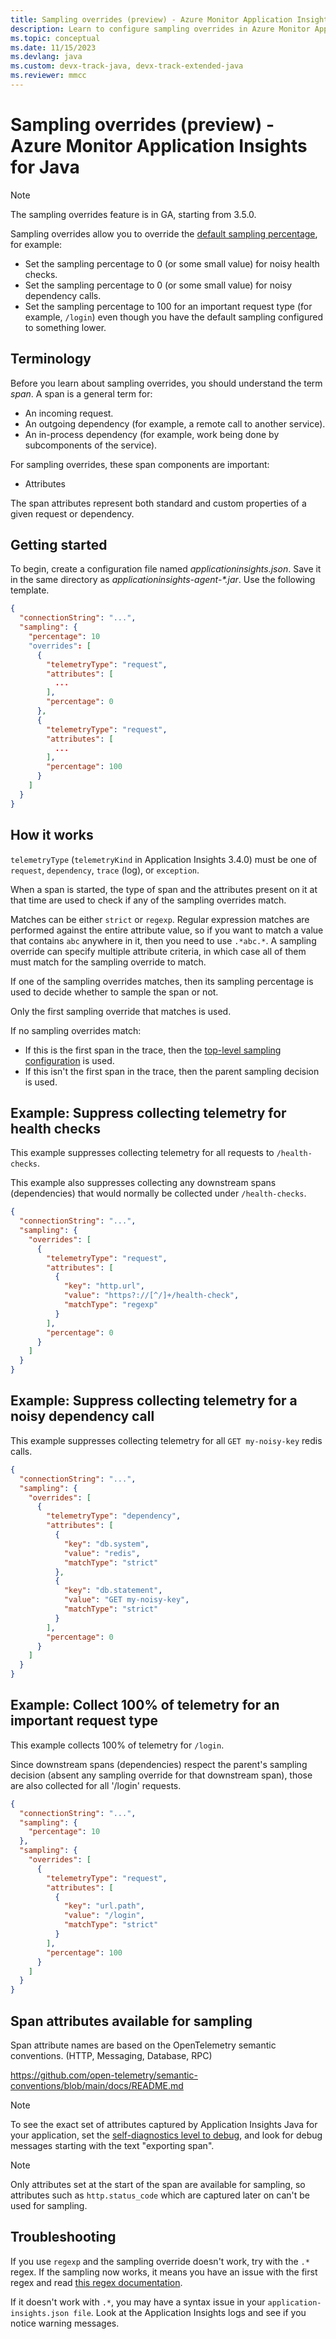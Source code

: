 ```yaml
---
title: Sampling overrides (preview) - Azure Monitor Application Insights for Java
description: Learn to configure sampling overrides in Azure Monitor Application Insights for Java.
ms.topic: conceptual
ms.date: 11/15/2023
ms.devlang: java
ms.custom: devx-track-java, devx-track-extended-java
ms.reviewer: mmcc
---
```


# Sampling overrides (preview) - Azure Monitor Application Insights for Java

> [!NOTE]
> The sampling overrides feature is in GA, starting from 3.5.0.

Sampling overrides allow you to override the [default sampling percentage](./java-standalone-config.md#sampling),
for example:
 * Set the sampling percentage to 0 (or some small value) for noisy health checks.
 * Set the sampling percentage to 0 (or some small value) for noisy dependency calls.
 * Set the sampling percentage to 100 for an important request type (for example, `/login`)
   even though you have the default sampling configured to something lower.

## Terminology

Before you learn about sampling overrides, you should understand the term *span*. A span is a general term for:

* An incoming request.
* An outgoing dependency (for example, a remote call to another service).
* An in-process dependency (for example, work being done by subcomponents of the service).

For sampling overrides, these span components are important:

* Attributes

The span attributes represent both standard and custom properties of a given request or dependency.

## Getting started

To begin, create a configuration file named *applicationinsights.json*. Save it in the same directory as *applicationinsights-agent-\*.jar*. Use the following template.

```json
{
  "connectionString": "...",
  "sampling": {
    "percentage": 10
    "overrides": [
      {
        "telemetryType": "request",
        "attributes": [
          ...
        ],
        "percentage": 0
      },
      {
        "telemetryType": "request",
        "attributes": [
          ...
        ],
        "percentage": 100
      }
    ]
  }
}
```

## How it works

`telemetryType` (`telemetryKind` in Application Insights 3.4.0) must be one of `request`, `dependency`, `trace` (log), or `exception`.

When a span is started, the type of span and the attributes present on it at that time are used to check if any of the sampling
overrides match.

Matches can be either `strict` or `regexp`. Regular expression matches are performed against the entire attribute value,
so if you want to match a value that contains `abc` anywhere in it, then you need to use `.*abc.*`.
A sampling override can specify multiple attribute criteria, in which case all of them must match for the sampling
override to match.

If one of the sampling overrides matches, then its sampling percentage is used to decide whether to sample the span or
not.

Only the first sampling override that matches is used.

If no sampling overrides match:

* If this is the first span in the trace, then the
  [top-level sampling configuration](./java-standalone-config.md#sampling) is used.
* If this isn't the first span in the trace, then the parent sampling decision is used.

## Example: Suppress collecting telemetry for health checks

This example suppresses collecting telemetry for all requests to `/health-checks`.

This example also suppresses collecting any downstream spans (dependencies) that would normally be collected under
`/health-checks`.

```json
{
  "connectionString": "...",
  "sampling": {
    "overrides": [
      {
        "telemetryType": "request",
        "attributes": [
          {
            "key": "http.url",
            "value": "https?://[^/]+/health-check",
            "matchType": "regexp"
          }
        ],
        "percentage": 0
      }
    ]
  }
}
```

## Example: Suppress collecting telemetry for a noisy dependency call

This example suppresses collecting telemetry for all `GET my-noisy-key` redis calls.

```json
{
  "connectionString": "...",
  "sampling": {
    "overrides": [
      {
        "telemetryType": "dependency",
        "attributes": [
          {
            "key": "db.system",
            "value": "redis",
            "matchType": "strict"
          },
          {
            "key": "db.statement",
            "value": "GET my-noisy-key",
            "matchType": "strict"
          }
        ],
        "percentage": 0
      }
    ]
  }
}
```

## Example: Collect 100% of telemetry for an important request type

This example collects 100% of telemetry for `/login`.

Since downstream spans (dependencies) respect the parent's sampling decision
(absent any sampling override for that downstream span),
those are also collected for all '/login' requests.

```json
{
  "connectionString": "...",
  "sampling": {
    "percentage": 10
  },
  "sampling": {
    "overrides": [
      {
        "telemetryType": "request",
        "attributes": [
          {
            "key": "url.path",
            "value": "/login",
            "matchType": "strict"
          }
        ],
        "percentage": 100
      }
    ]
  }
}
```

## Span attributes available for sampling

Span attribute names are based on the OpenTelemetry semantic conventions. (HTTP, Messaging, Database, RPC)

https://github.com/open-telemetry/semantic-conventions/blob/main/docs/README.md

>[!Note]
> To see the exact set of attributes captured by Application Insights Java for your application, set the
[self-diagnostics level to debug](./java-standalone-config.md#self-diagnostics), and look for debug messages starting
with the text "exporting span".

>[!Note]
> Only attributes set at the start of the span are available for sampling,
so attributes such as `http.status_code` which are captured later on can't be used for sampling.

## Troubleshooting

If you use `regexp` and the sampling override doesn't work, try with the `.*` regex. If the sampling now works, it means
you have an issue with the first regex and read [this regex documentation](https://docs.oracle.com/javase/8/docs/api/java/util/regex/Pattern.html).

If it doesn't work with `.*`, you may have a syntax issue in your `application-insights.json file`. Look at the Application Insights logs and see if you notice
warning messages.


